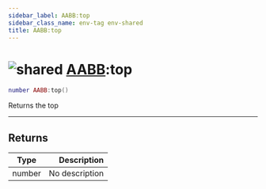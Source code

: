 ```yaml
---
sidebar_label: AABB:top
sidebar_class_name: env-tag env-shared
title: AABB:top
---
```


# <img src='/img/wiki/shared.png' alt='shared' data-tag='env-tag' /> [AABB](../aabb/README.md):top

```lua
number AABB:top()
```

Returns the top<br/>

-----------------
## Returns

| Type   | Description |
| ------ | ----------: |
| number | No description |
